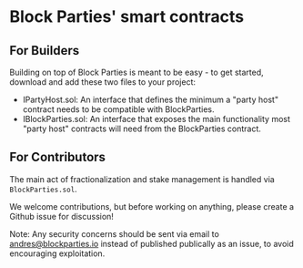 # Block Parties' smart contracts

## For Builders

Building on top of Block Parties is meant to be easy - to get started, download and add these two files to your project:
- IPartyHost.sol: An interface that defines the minimum a "party host" contract needs to be compatible with BlockParties.
- IBlockParties.sol: An interface that exposes the main functionality most "party host" contracts will need from the BlockParties contract.


## For Contributors

The main act of fractionalization and stake management is handled via `BlockParties.sol`.

We welcome contributions, but before working on anything, please create a Github issue for discussion!

Note: Any security concerns should be sent via email to andres@blockparties.io instead of published publically as an issue, to avoid encouraging exploitation.
